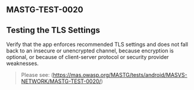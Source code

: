 ##  MASTG-TEST-0020

## Testing the TLS Settings

Verify that the app enforces recommended TLS settings and does not fall back to an insecure or unencrypted channel, because encryption is optional, or because of client-server protocol or security provider weaknesses.

> Please see: (https://mas.owasp.org/MASTG/tests/android/MASVS-NETWORK/MASTG-TEST-0020/)